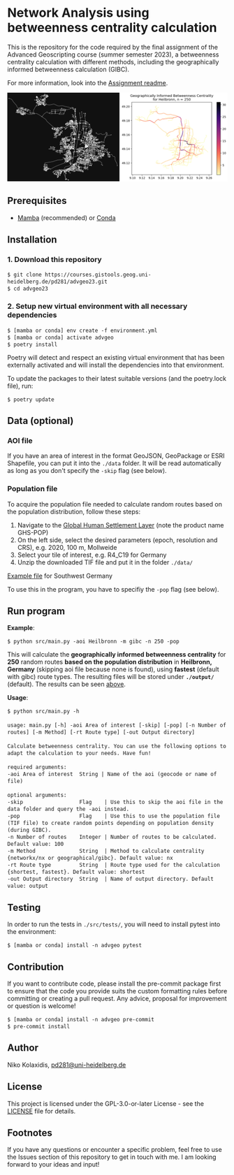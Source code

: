 # Network Analysis using betweenness centrality calculation

This is the repository for the code required by the final assignment of the Advanced Geoscripting course (summer semester 2023), a betweenness centrality calculation with different methods, including the geographically informed betweenness calculation (GIBC).

For more information, look into the [Assignment readme](./assignment.md).

![Example image with graph on the left and GIBC on the right](img/example.png)

## Prerequisites

- [Mamba](https://mamba.readthedocs.io/en/latest/index.html) (recommended) or [Conda](https://docs.conda.io/en/latest/)

## Installation

### 1. Download this repository

```console
$ git clone https://courses.gistools.geog.uni-heidelberg.de/pd281/advgeo23.git
$ cd advgeo23
```

### 2. Setup new virtual environment with all necessary dependencies

```console
$ [mamba or conda] env create -f environment.yml
$ [mamba or conda] activate advgeo
$ poetry install
```
Poetry will detect and respect an existing virtual environment that has been externally activated and will install the dependencies into that environment.

To update the packages to their latest suitable versions (and the poetry.lock file), run:
```console
$ poetry update
```

## Data (optional)

### AOI file

If you have an area of interest in the format GeoJSON, GeoPackage or ESRI Shapefile, you can put it into the `./data` folder.
It will be read automatically as long as you don't specify the `-skip` flag (see below).

### Population file

To acquire the population file needed to calculate random routes based on the population distribution, follow these steps:

1. Navigate to the [Global Human Settlement Layer](https://ghsl.jrc.ec.europa.eu/download.php?ds=pop) (note the product name GHS-POP)
2. On the left side, select the desired parameters (epoch, resolution and CRS), e.g. 2020, 100 m, Mollweide
3. Select your tile of interest, e.g. R4_C19 for Germany
4. Unzip the downloaded TIF file and put it in the folder `./data/`

[Example file](https://jeodpp.jrc.ec.europa.eu/ftp/jrc-opendata/GHSL/GHS_POP_GLOBE_R2023A/GHS_POP_E2030_GLOBE_R2023A_54009_100/V1-0/tiles/GHS_POP_E2030_GLOBE_R2023A_54009_100_V1_0_R4_C19.zip) for Southwest Germany

To use this in the program, you have to specifiy the `-pop` flag (see below).

## Run program

**Example**:

```console
$ python src/main.py -aoi Heilbronn -m gibc -n 250 -pop
```
This will calculate the **geographically informed betweenness centrality** for **250** random routes **based on the population distribution** in **Heilbronn, Germany** (skipping aoi file because none is found), using **fastest** (default with gibc) route types. The resulting files will be stored under **`./output/`** (default). The results can be seen [above](./README.md#network-analysis-using-betweenness-centrality-calculation).

**Usage**:

```console
$ python src/main.py -h

usage: main.py [-h] -aoi Area of interest [-skip] [-pop] [-n Number of routes] [-m Method] [-rt Route type] [-out Output directory]

Calculate betweenness centrality. You can use the following options to adapt the calculation to your needs. Have fun!

required arguments:
-aoi Area of interest  String | Name of the aoi (geocode or name of file)

optional arguments:
-skip                  Flag    | Use this to skip the aoi file in the data folder and query the -aoi instead.
-pop                   Flag    | Use this to use the population file (TIF file) to create random points depending on population density (during GIBC).
-n Number of routes    Integer | Number of routes to be calculated. Default value: 100
-m Method              String  | Method to calculate centrality {networkx/nx or geographical/gibc}. Default value: nx
-rt Route type         String  | Route type used for the calculation {shortest, fastest}. Default value: shortest
-out Output directory  String  | Name of output directory. Default value: output
```

## Testing

In order to run the tests in `./src/tests/`, you will need to install pytest into the environment:
```console
$ [mamba or conda] install -n advgeo pytest
```

## Contribution

If you want to contribute code, please install the pre-commit package first to ensure that the code you provide suits the custom formatting rules before committing or creating a pull request.
Any advice, proposal for improvement or question is welcome!
```console
$ [mamba or conda] install -n advgeo pre-commit
$ pre-commit install
```

## Author

Niko Kolaxidis, [pd281@uni-heidelberg.de](mailto:pd281@uni-heidelberg.de)

## License

This project is licensed under the GPL-3.0-or-later License - see the [LICENSE](./LICENSE) file for details.

## Footnotes

If you have any questions or encounter a specific problem, feel free to use the Issues section of this repository to get in touch with me. I am looking forward to your ideas and input!
